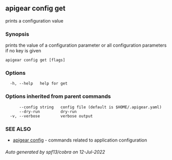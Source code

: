 ## apigear config get

prints a configuration value

### Synopsis

prints the value of a configuration parameter or all configuration parameters if no key is given

```
apigear config get [flags]
```

### Options

```
  -h, --help   help for get
```

### Options inherited from parent commands

```
      --config string   config file (default is $HOME/.apigear.yaml)
      --dry-run         dry-run
  -v, --verbose         verbose output
```

### SEE ALSO

* [apigear config](apigear_config.md)	 - commands related to application configuration

###### Auto generated by spf13/cobra on 12-Jul-2022
